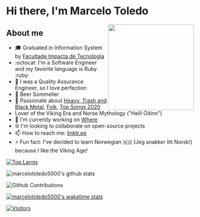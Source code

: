 # Hi there, I'm Marcelo Toledo

<img align='right' src="https://media.giphy.com/media/x43490o4WHqfK/giphy.gif" width="230"/>

## About me

- :mortar_board: Gratuated in Information System by [Facultade Impacta de Tecnologia](https://www.impacta.edu.br/)
- :octocat: I'm a Software Engineer and my favorite language is Ruby :ruby:
- :100: I was a Quality Assurance Engineer, so I love perfection
- :beers: Beer Sommelier
- :guitar: Passionate about [Heavy, Trash and Black Metal](https://open.spotify.com/playlist/3wD3dUR6HiR0MxD0Fdgqdd?si=rLRvHwffQrSdgRXGXGDVQg), [Folk](https://open.spotify.com/playlist/2bMwaEBV0k0dXJmIXr4ul7?si=dk81cTKRSOuFcsu_Npql3w), [Top Songs 2020](https://open.spotify.com/playlist/37i9dQZF1EM4XIBRIN9JNu?si=ELMcxhF6StqouGwBewSu-g)
- Lover of the Viking Era and Norse Mythology ("Heill Óðinn")
- 🔭 I'm  currently working on [Where](https://appwhere.io/)
- 🌐 I'm looking to collaborate on open-source projects
- 📫 How to reach me: [linktr.ee](https://linktr.ee/m4rcelo)
- ⚡ Fun fact: I've decided to learn Norwegian :norway: (Jeg snakker litt Norsk!) because I like the Viking Age!

[![Top Langs](https://github-readme-stats.vercel.app/api/top-langs/?username=marcelotoledo5000&langs_count=8&layout=compact)](https://github.com/marcelotoledo5000/github-readme-stats)

![marcelotoledo5000's github stats](https://github-readme-stats.vercel.app/api?username=marcelotoledo5000&theme=radical&count_private=true&show_icons=true)

![Github Contributions](https://github-readme-streak-stats.herokuapp.com/?user=marcelotoledo5000&hide_border=true)

[![marcelotoledo5000's wakatime stats](https://github-readme-stats.vercel.app/api/wakatime?username=MarceloToledo)](https://github.com/marcelotoledo5000/github-readme-stats)

[![Visitors](https://api.visitorbadge.io/api/combined?path=https%3A%2F%2Fgithub.com%2Fmarcelotoledo5000%2F&countColor=%23263759&style=plastic)](https://visitorbadge.io/status?path=https%3A%2F%2Fgithub.com%2Fmarcelotoledo5000%2F)
